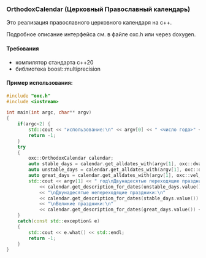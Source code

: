 ### OrthodoxCalendar (Церковный Православный календарь)

Это реализация православного церковного календаря на c++.

Подробноe описание интерфейса см. в файле oxc.h или через doxygen.

#### Требования

* компилятор стандарта c++20
* библиотека boost::multiprecision

#### Пример использования:
```c++
#include "oxc.h"
#include <iostream>

int main(int argc, char** argv)
{
	if(argc<2) {
		std::cout << "использование:\n" << argv[0] << " <число года>" << std::endl;
		return -1;
	}
	try
	{
		oxc::OrthodoxCalendar calendar;
		auto stable_days = calendar.get_alldates_with(argv[1], oxc::dvana10_nep_prazd);
		auto unstable_days = calendar.get_alldates_with(argv[1], oxc::dvana10_per_prazd);
		auto great_days = calendar.get_alldates_with(argv[1], oxc::vel_prazd);
		std::cout << argv[1] << " год\nДвунадесятые переходящие праздники:\n"
			<< calendar.get_description_for_dates(unstable_days.value())
			<< "\nДвунадесятые непереходящие праздники:\n"
			<< calendar.get_description_for_dates(stable_days.value())
			<< "\nВеликие праздники:\n"
			<< calendar.get_description_for_dates(great_days.value()) << std::endl;
	}
	catch(const std::exception& e)
	{
		std::cout << e.what() << std::endl;
		return -1;
	}
}
```
